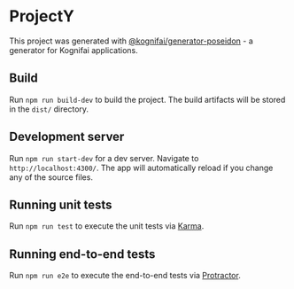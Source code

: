 # ProjectY

This project was generated with [@kognifai/generator-poseidon](https://www.npmjs.com/package/@kognifai/generator-poseidon) - a generator for Kognifai applications.

## Build

Run `npm run build-dev` to build the project. The build artifacts will be stored in the `dist/` directory.

## Development server

Run `npm run start-dev` for a dev server. Navigate to `http://localhost:4300/`. The app will automatically reload if you change any of the source files.

## Running unit tests

Run `npm run test` to execute the unit tests via [Karma](https://karma-runner.github.io).

## Running end-to-end tests

Run `npm run e2e` to execute the end-to-end tests via [Protractor](http://www.protractortest.org/).